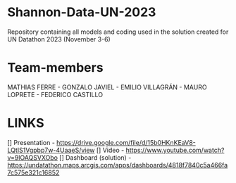 # Shannon-Data-UN-2023
Repository containing all models and coding used in the solution created for UN Datathon 2023 (November 3-6)

# Team-members
MATHIAS FERRE - GONZALO JAVIEL - EMILIO VILLAGRÁN - MAURO LOPRETE - FEDERICO CASTILLO

# LINKS
[] Presentation - https://drive.google.com/file/d/15b0HKnKEaV8-LQtIS1Vgpbp7w-4UaaeS/view
[] Video - https://www.youtube.com/watch?v=9lOAQSVXObo
[] Dashboard (solution) - https://undatathon.maps.arcgis.com/apps/dashboards/4818f7840c5a466fa7c575e321c16852
